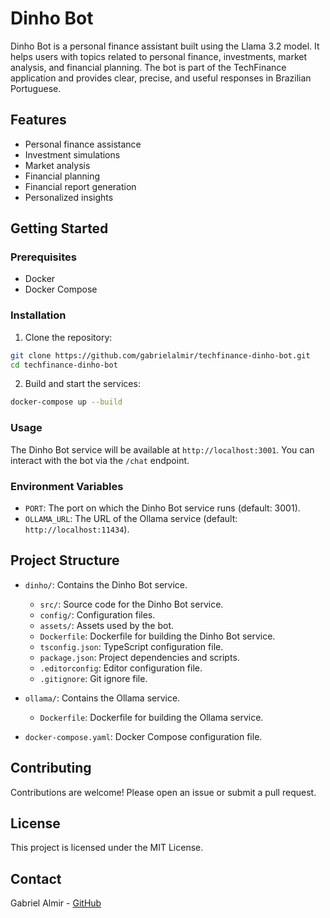 # Dinho Bot

Dinho Bot is a personal finance assistant built using the Llama 3.2 model. It helps users with topics related to personal finance, investments, market analysis, and financial planning. The bot is part of the TechFinance application and provides clear, precise, and useful responses in Brazilian Portuguese.

## Features

- Personal finance assistance
- Investment simulations
- Market analysis
- Financial planning
- Financial report generation
- Personalized insights

## Getting Started

### Prerequisites

- Docker
- Docker Compose

### Installation

1. Clone the repository:
  ```sh
  git clone https://github.com/gabrielalmir/techfinance-dinho-bot.git
  cd techfinance-dinho-bot
  ```

2. Build and start the services:
  ```sh
  docker-compose up --build
  ```

### Usage

The Dinho Bot service will be available at `http://localhost:3001`. You can interact with the bot via the `/chat` endpoint.

### Environment Variables

- `PORT`: The port on which the Dinho Bot service runs (default: 3001).
- `OLLAMA_URL`: The URL of the Ollama service (default: `http://localhost:11434`).

## Project Structure

- `dinho/`: Contains the Dinho Bot service.
  - `src/`: Source code for the Dinho Bot service.
   - `config/`: Configuration files.
   - `assets/`: Assets used by the bot.
  - `Dockerfile`: Dockerfile for building the Dinho Bot service.
  - `tsconfig.json`: TypeScript configuration file.
  - `package.json`: Project dependencies and scripts.
  - `.editorconfig`: Editor configuration file.
  - `.gitignore`: Git ignore file.

- `ollama/`: Contains the Ollama service.
  - `Dockerfile`: Dockerfile for building the Ollama service.

- `docker-compose.yaml`: Docker Compose configuration file.

## Contributing

Contributions are welcome! Please open an issue or submit a pull request.

## License

This project is licensed under the MIT License.

## Contact

Gabriel Almir - [GitHub](https://github.com/gabrielalmir)
